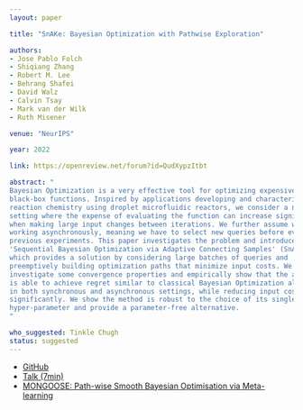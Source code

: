 ```yaml
---
layout: paper

title: "SnAKe: Bayesian Optimization with Pathwise Exploration"

authors:
- Jose Pablo Folch
- Shiqiang Zhang
- Robert M. Lee
- Behrang Shafei
- David Walz
- Calvin Tsay
- Mark van der Wilk
- Ruth Misener

venue: "NeurIPS"

year: 2022

link: https://openreview.net/forum?id=QudXypzItbt

abstract: "
Bayesian Optimization is a very effective tool for optimizing expensive
black-box functions. Inspired by applications developing and characterizing
reaction chemistry using droplet microfluidic reactors, we consider a novel
setting where the expense of evaluating the function can increase significantly
when making large input changes between iterations. We further assume we are
working asynchronously, meaning we have to select new queries before evaluating
previous experiments. This paper investigates the problem and introduces
'Sequential Bayesian Optimization via Adaptive Connecting Samples' (SnAKe),
which provides a solution by considering large batches of queries and
preemptively building optimization paths that minimize input costs. We
investigate some convergence properties and empirically show that the algorithm
is able to achieve regret similar to classical Bayesian Optimization algorithms
in both synchronous and asynchronous settings, while reducing input costs
significantly. We show the method is robust to the choice of its single
hyper-parameter and provide a parameter-free alternative.
"

who_suggested: Tinkle Chugh
status: suggested
---
```

- [GitHub](https://github.com/cog-imperial/SnAKe)
- [Talk (7min)](https://www.youtube.com/watch?v=B5X4lcTSlZk)
- [MONGOOSE: Path-wise Smooth Bayesian Optimisation via Meta-learning](https://arxiv.org/abs/2302.11533)
